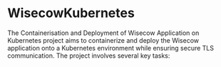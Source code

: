 # WisecowKubernetes
The Containerisation and Deployment of Wisecow Application on Kubernetes project aims to containerize and deploy the Wisecow application onto a Kubernetes environment while ensuring secure TLS communication. The project involves several key tasks:
